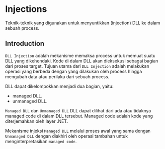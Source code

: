 # Injections

Teknik-teknik yang digunakan untuk menyuntikkan (injection) DLL ke dalam sebuah process.

## Introduction

`DLL Injection` adalah mekanisme memaksa process untuk memuat suatu DLL yang dikehendaki. Kode di dalam DLL akan dieksekusi sebagai bagian dari proses target. Tujuan utama dari `DLL Injection` adalah melakukan operasi yang berbeda dengan yang dilakukan oleh process hingga mengubah data atau perilaku dari sebuah process.

DLL dapat dikelompokkan menjadi dua bagian, yaitu:

- managed DLL.
- unmanaged DLL.

`Managed DLL` dan `Unmanaged DLL` DLL dapat dilihat dari ada atau tidaknya managed code di dalam DLL tersebut. Managed code adalah kode yang diterjemahkan oleh layer .NET.

Mekanisme injeksi `Managed DLL` melalui proses awal yang sama dengan `Unmanaged DLL` dengan diakhiri oleh operasi tambahan untuk menginterpretasikan `managed code`.